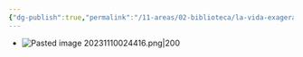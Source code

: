 ```yaml
---
{"dg-publish":true,"permalink":"/11-areas/02-biblioteca/la-vida-exagerada-de-martin-romana/","noteIcon":""}
---
```


- ![Pasted image 20231110024416.png|200](/img/user/11%20%C3%81reas%20%E2%9A%99/02%20Biblioteca/%F0%9F%92%BE%20Adjuntos/Pasted%20image%2020231110024416.png)